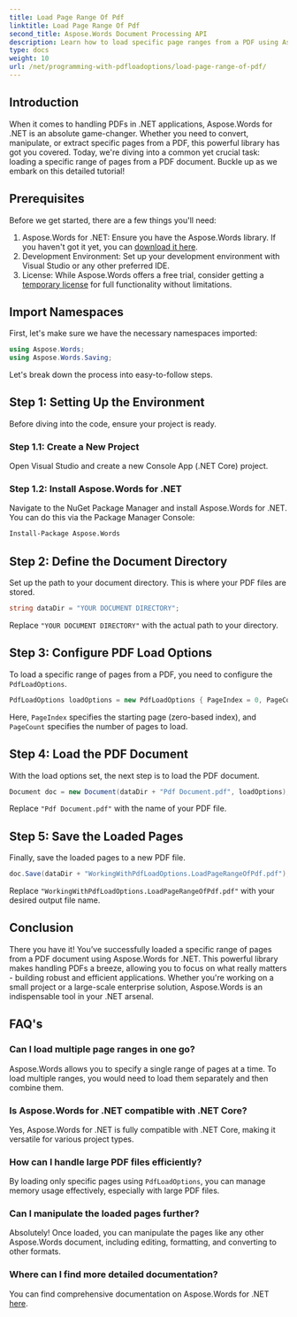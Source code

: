 ```yaml
---
title: Load Page Range Of Pdf
linktitle: Load Page Range Of Pdf
second_title: Aspose.Words Document Processing API
description: Learn how to load specific page ranges from a PDF using Aspose.Words for .NET in this comprehensive, step-by-step tutorial. Perfect for .NET developers.
type: docs
weight: 10
url: /net/programming-with-pdfloadoptions/load-page-range-of-pdf/
---
```

## Introduction

When it comes to handling PDFs in .NET applications, Aspose.Words for .NET is an absolute game-changer. Whether you need to convert, manipulate, or extract specific pages from a PDF, this powerful library has got you covered. Today, we're diving into a common yet crucial task: loading a specific range of pages from a PDF document. Buckle up as we embark on this detailed tutorial!

## Prerequisites

Before we get started, there are a few things you'll need:

1. Aspose.Words for .NET: Ensure you have the Aspose.Words library. If you haven't got it yet, you can [download it here](https://releases.aspose.com/words/net/).
2. Development Environment: Set up your development environment with Visual Studio or any other preferred IDE.
3. License: While Aspose.Words offers a free trial, consider getting a [temporary license](https://purchase.aspose.com/temporary-license/) for full functionality without limitations.

## Import Namespaces

First, let's make sure we have the necessary namespaces imported:

```csharp
using Aspose.Words;
using Aspose.Words.Saving;
```

Let's break down the process into easy-to-follow steps. 

## Step 1: Setting Up the Environment

Before diving into the code, ensure your project is ready.

### Step 1.1: Create a New Project
Open Visual Studio and create a new Console App (.NET Core) project.

### Step 1.2: Install Aspose.Words for .NET
Navigate to the NuGet Package Manager and install Aspose.Words for .NET. You can do this via the Package Manager Console:

```sh
Install-Package Aspose.Words
```

## Step 2: Define the Document Directory

Set up the path to your document directory. This is where your PDF files are stored.

```csharp
string dataDir = "YOUR DOCUMENT DIRECTORY";
```

Replace `"YOUR DOCUMENT DIRECTORY"` with the actual path to your directory.

## Step 3: Configure PDF Load Options

To load a specific range of pages from a PDF, you need to configure the `PdfLoadOptions`.

```csharp
PdfLoadOptions loadOptions = new PdfLoadOptions { PageIndex = 0, PageCount = 1 };
```

Here, `PageIndex` specifies the starting page (zero-based index), and `PageCount` specifies the number of pages to load.

## Step 4: Load the PDF Document

With the load options set, the next step is to load the PDF document.

```csharp
Document doc = new Document(dataDir + "Pdf Document.pdf", loadOptions);
```

Replace `"Pdf Document.pdf"` with the name of your PDF file.

## Step 5: Save the Loaded Pages

Finally, save the loaded pages to a new PDF file.

```csharp
doc.Save(dataDir + "WorkingWithPdfLoadOptions.LoadPageRangeOfPdf.pdf");
```

Replace `"WorkingWithPdfLoadOptions.LoadPageRangeOfPdf.pdf"` with your desired output file name.

## Conclusion

There you have it! You’ve successfully loaded a specific range of pages from a PDF document using Aspose.Words for .NET. This powerful library makes handling PDFs a breeze, allowing you to focus on what really matters - building robust and efficient applications. Whether you're working on a small project or a large-scale enterprise solution, Aspose.Words is an indispensable tool in your .NET arsenal.

## FAQ's

### Can I load multiple page ranges in one go?
Aspose.Words allows you to specify a single range of pages at a time. To load multiple ranges, you would need to load them separately and then combine them.

### Is Aspose.Words for .NET compatible with .NET Core?
Yes, Aspose.Words for .NET is fully compatible with .NET Core, making it versatile for various project types.

### How can I handle large PDF files efficiently?
By loading only specific pages using `PdfLoadOptions`, you can manage memory usage effectively, especially with large PDF files.

### Can I manipulate the loaded pages further?
Absolutely! Once loaded, you can manipulate the pages like any other Aspose.Words document, including editing, formatting, and converting to other formats.

### Where can I find more detailed documentation?
You can find comprehensive documentation on Aspose.Words for .NET [here](https://reference.aspose.com/words/net/).



